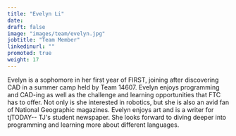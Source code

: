 ```yaml
---
title: "Evelyn Li"
date:
draft: false
image: "images/team/evelyn.jpg"
jobtitle: "Team Member"
linkedinurl: ""
promoted: true
weight: 17
---
```


Evelyn is a sophomore in her first year of FIRST, joining after discovering CAD in a summer camp held by Team 14607. Evelyn enjoys programming and CAD-ing as well as the challenge and learning opportunities that FTC has to offer. Not only is she interested in robotics, but she is also an avid fan of National Geographic magazines. Evelyn enjoys art and is a writer for tjTODAY-- TJ's student newspaper. She looks forward to diving deeper into programming and learning more about different languages.
